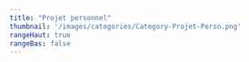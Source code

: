 ```yaml
---
title: "Projet personnel"
thumbnail: '/images/categories/Category-Projet-Perso.png'
rangeHaut: true
rangeBas: false
---
```

